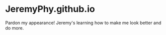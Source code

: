 # JeremyPhy.github.io

Pardon my appearance! Jeremy's learning how to make me look better and do more.
